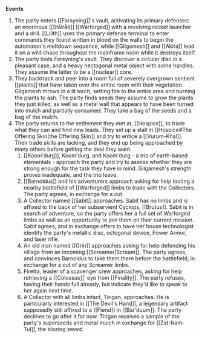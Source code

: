 **Events**
1. The party enters [[Forsyning]]'s vault, activating its primary defenses: an enormous [[Stålråd]] [[Warforged]] with a revolving rocket launcher and a drill. [[Lilith]] uses the primary defense terminal to enter commands they found written in blood on the walls to begin the automaton's meltdown sequence, while [[Gilgamesh]] and [[Akira]] lead it on a wild chase throughout the mainframe room while it destroys itself.
2. The party loots Forsyning's vault. They discover a circular disc in a pleasant case, and a heavy hectogonal metal object with some handles. They assume the latter to be a [[nuclear]] core.
3. They backtrack and peer into a room full of severely overgrown sentient [[plants]] that have taken over the entire room with their vegetation. Gilgamesh throws in a lit torch, setting fire to the entire area and burning the plants to ash. The party finds seeds they assume to grow the plants they just killed, as well as a metal wall that appears to have been turned into mulch and partially consumed. They take a bag of the seeds and a bag of the mulch.
4. The party returns to the settlement they met at, [[Hospice]], to trade what they can and find new leads. They set up a stall in [[Hospice#The Offering Skin|the Offering Skin]] and try to entice a [[Vurum-Khal]]. Their trade skills are lacking, and they end up being approached by many others before getting the deal they want.
	1. [[Koom'durg]], Koom'durg, and Koom'durg - a trio of earth-based elementals - approach the party and try to assess whether they are strong enough for the task they have in mind. Gilgamesh's strength proves inadequate, and the trio leave.
	2. [[Barnoldus]] and his adventurers approach asking for help looting a nearby battlefield of [[Warforged]] limbs to trade with the Collectors. The party agrees, in exchange for a cut.
	3. A Collector named [[Sabit]] approaches. Sabit has no limbs and is affixed to the back of her subservient Cyclops, [[Brutus]]. Sabit is in search of adventure, so the party offers her a full set of Warforged limbs as well as an opportunity to join them on their current mission. Sabit agrees, and in exchange offers to have her house technologist identify the party's metallic disc, octogonal device, Power Armor, and laser rifle.
	4. An old man named [[Grin]] approaches asking for help defending his village from an incoming [[Screamer|Scream]]. The party agrees, and convinces Barnoldus to take them there before the battlefield, in exchange for a cut of any Screamer limbs.
	5. Firetta, leader of a scavenger crew approaches, asking for help retrieving a [[Colossus]]' eye from [[Finality]]. The party refuses, having their hands full already, but indicate they'd like to speak to her again next time.
	6. A Collector with all limbs intact, Tirigan, approaches. He is particularly interested in [[The Devil's Hand]], a legendary artifact supposedly still affixed to a [[Fiend]] in [[Bar'duum]]. The party declines to go after it for now. Tirigan receives a sample of the party's superseeds and metal mulch in exchange for [[Zid-Nam-Tul]], the blazing sword.